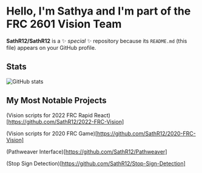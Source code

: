 # Hello, I'm Sathya and I'm part of the FRC 2601 Vision Team

**SathR12/SathR12** is a ✨ _special_ ✨ repository because its `README.md` (this file) appears on your GitHub profile.

## Stats
![GitHub stats](https://github-readme-stats.vercel.app/api?username=SathR12&show_icons=true&theme=dark)

## My Most Notable Projects

(Vision scripts for 2022 FRC Rapid React)[https://github.com/SathR12/2022-FRC-Vision]

(Vision scripts for 2020 FRC Game)[https://github.com/SathR12/2020-FRC-Vision]

(Pathweaver Interface)[https://github.com/SathR12/Pathweaver]

(Stop Sign Detection)[https://github.com/SathR12/Stop-Sign-Detection]
